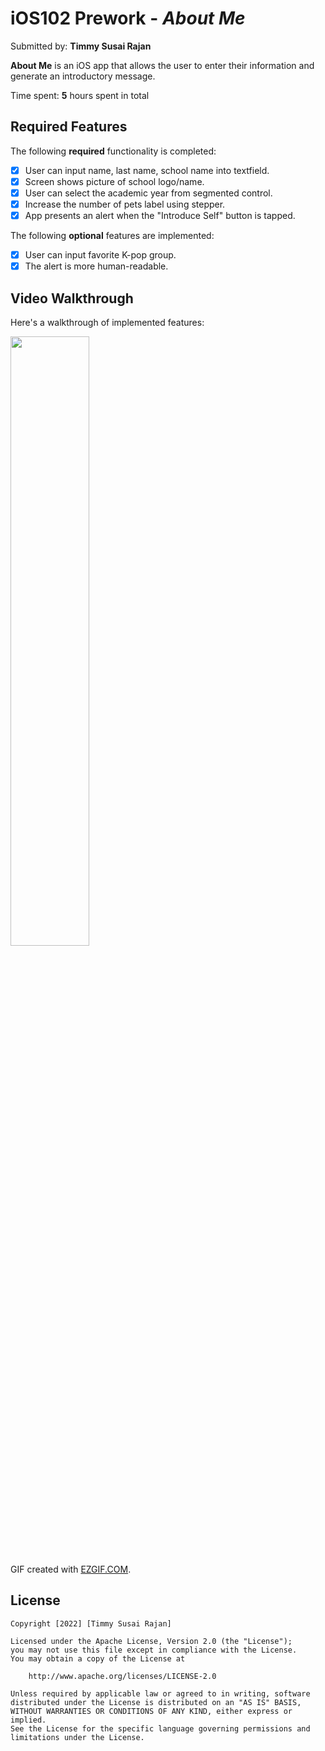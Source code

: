 # iOS102 Prework - *About Me*

Submitted by: **Timmy Susai Rajan**

**About Me** is an iOS app that allows the user to enter their information and generate an introductory message.

Time spent: **5** hours spent in total

## Required Features

The following **required** functionality is completed:

* [x] User can input name, last name, school name into textfield.
* [x] Screen shows picture of school logo/name.
* [x] User can select the academic year from segmented control.
* [x] Increase the number of pets label using stepper.
* [x] App presents an alert when the "Introduce Self" button is tapped.

The following **optional** features are implemented:

* [x] User can input favorite K-pop group.
* [x] The alert is more human-readable.

## Video Walkthrough

Here's a walkthrough of implemented features:

<img src="https://github.com/tsuyuwou/iOSPrework/blob/main/demo.gif" width="50%" height="50%"/>

GIF created with [EZGIF.COM](https://ezgif.com/video-to-gif/).

## License

    Copyright [2022] [Timmy Susai Rajan]

    Licensed under the Apache License, Version 2.0 (the "License");
    you may not use this file except in compliance with the License.
    You may obtain a copy of the License at

        http://www.apache.org/licenses/LICENSE-2.0

    Unless required by applicable law or agreed to in writing, software
    distributed under the License is distributed on an "AS IS" BASIS,
    WITHOUT WARRANTIES OR CONDITIONS OF ANY KIND, either express or implied.
    See the License for the specific language governing permissions and
    limitations under the License.
